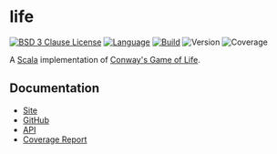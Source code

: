 # life

[![BSD 3 Clause License](https://img.shields.io/github/license/nigeleke/life?style=plastic)](https://github.com/nigeleke/life/blob/master/LICENSE)
[![Language](https://img.shields.io/badge/language-Scala-blue.svg?style=plastic)](https://www.scala-lang.org)
[![Build](https://img.shields.io/github/workflow/status/nigeleke/life/publish/main?style=plastic)](https://github.com/nigeleke/life/actions/workflows/publish.yml)
![Version](https://img.shields.io/github/v/tag/nigeleke/life?style=plastic)
![Coverage](https://img.shields.io/badge/dynamic/xml?style=plastic&color=informational&label=coverage&query=(%2Fscoverage%2F%40statement-rate%20+%20%2Fscoverage%2F%40statement-rate)%20div%202&suffix=%25&url=https%3A%2F%2Fnigeleke.github.io%2Flife%2Fcoverage%2Fscoverage.xml)

A [Scala](https://scala-lang.org/) implementation of [Conway's Game of Life](https://en.wikipedia.org/wiki/Conway%27s_Game_of_Life).

## Documentation

  * [Site](https://nigeleke.github.io/life)
  * [GitHub](https://github.com/nigeleke/life)
  * [API](https://nigeleke.github.io/life/api/index.html)
  * [Coverage Report](https://nigeleke.github.io/life/coverage/index.html)
